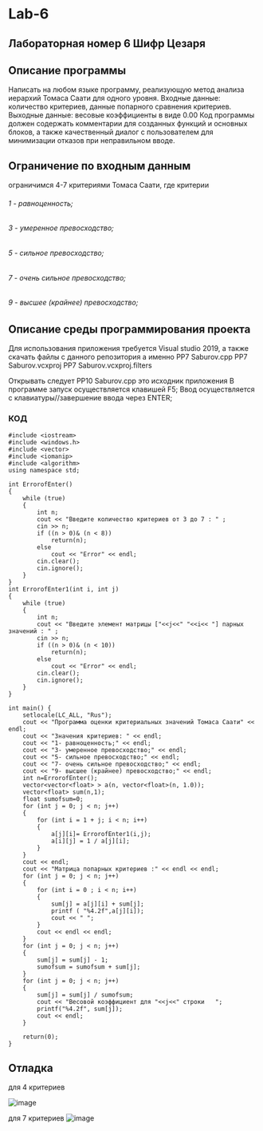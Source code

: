 # Lab-6
## Лабораторная номер 6 Шифр Цезаря
## Описание программы
Написать на любом языке программу, реализующую метод анализа иерархий Томаса Саати для одного уровня.
Входные данные: количество критериев, данные попарного сравнения критериев.
Выходные данные: весовые коэффициенты в виде 0.00
Код программы должен содержать комментарии для созданных функций и основных блоков, а также качественный диалог с пользователем для минимизации отказов при неправильном вводе.
## Ограничение по входным данным
ограничимся 4-7 критериями Томаса Саати, где критерии 
###### 1 - равноценность;
###### 3	- умеренное превосходство;
###### 5	- сильное превосходство;
###### 7	- очень сильное превосходство;
###### 9	- высшее (крайнее) превосходство;
## Описание среды программирования проекта 
Для использования приложения требуется Visual studio 2019, а также скачать файлы с данного репозитория а именно
PP7 Saburov.cpp
PP7 Saburov.vcxproj
PP7 Saburov.vcxproj.filters

Открывать следует PP10 Saburov.cpp это исходник приложения
В программе запуск осуществляется клавишей F5;
Ввод осуществляется с клавиатуры//завершение ввода через ENTER;

### КОД
```
#include <iostream>
#include <windows.h>
#include <vector>
#include <iomanip>
#include <algorithm>
using namespace std;

int ErrorofEnter()
{
    while (true)
    {
        int n;
        cout << "Введите количество критериев от 3 до 7 : " ;
        cin >> n;
        if ((n > 0)& (n < 8))
            return(n);
        else
            cout << "Error" << endl;
        cin.clear();
        cin.ignore();
    }
}
int ErrorofEnter1(int i, int j)
{
    while (true)
    {
        int n;
        cout << "Введите элемент матрицы ["<<j<<" "<<i<< "] парных значений : " ;
        cin >> n;
        if ((n > 0)& (n < 10))
            return(n);
        else
            cout << "Error" << endl;
        cin.clear();
        cin.ignore();
    }
}

int main() {
    setlocale(LC_ALL, "Rus");
    cout << "Программа оценки критериальных значений Томаса Саати" << endl;
    cout << "Значения критериев: " << endl;
    cout << "1- равноценность;" << endl;
    cout << "3- умеренное превосходство;" << endl;
    cout << "5- сильное превосходство;" << endl;
    cout << "7- очень сильное превосходство;" << endl;
    cout << "9- высшее (крайнее) превосходство;" << endl;
    int n=ErrorofEnter();
    vector<vector<float> > a(n, vector<float>(n, 1.0));
    vector<float> sum(n,1);
    float sumofsum=0;
    for (int j = 0; j < n; j++)
    {
        for (int i = 1 + j; i < n; i++)
        {   
            a[j][i]= ErrorofEnter1(i,j);
            a[i][j] = 1 / a[j][i];
        }
    }
    cout << endl;
    cout << "Матрица попарных критериев :" << endl << endl;
    for (int j = 0; j < n; j++)
    {
        for (int i = 0 ; i < n; i++)
        {   
            sum[j] = a[j][i] + sum[j];
            printf ( "%4.2f",a[j][i]);
            cout << " ";
        }
        cout << endl << endl;
    }
    for (int j = 0; j < n; j++)
    {   
        sum[j] = sum[j] - 1;
        sumofsum = sumofsum + sum[j];
    }
    for (int j = 0; j < n; j++)
    {
        sum[j] = sum[j] / sumofsum;
        cout << "Весовой коэффициент для "<<j<<" строки   ";
        printf("%4.2f", sum[j]);
        cout << endl;
    }
   
	return(0);
}
```
## Отладка
для 4 критериев

![image](https://user-images.githubusercontent.com/90544365/147556251-2670f2d1-ea9d-418b-ae8b-a5e8d3f57f52.png)

для 7 критериев
![image](https://user-images.githubusercontent.com/90544365/147556535-b7188328-cc81-4f3f-840e-e7f2e734ce81.png)
